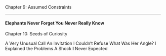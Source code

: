Chapter 9: Assumed Constraints

-----

#### Elephants Never Forget You Never Really Know

Chapter 10: Seeds of Curiosity

A Very Unusual Call An Invitation I Couldn’t Refuse What Was Her Angle? I Explained the Problems A Shock I Never Expected